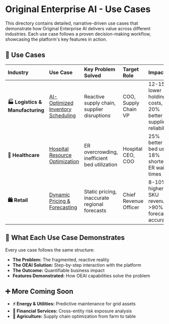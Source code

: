 # Original Enterprise AI - Use Cases

This directory contains detailed, narrative-driven use cases that demonstrate how Original Enterprise AI delivers value across different industries. Each use case follows a proven decision-making workflow, showcasing the platform's key features in action.

## 📖 Use Cases

| Industry | Use Case | Key Problem Solved | Target Role | Impact |
| :--- | :--- | :--- | :--- | :--- |
| **🏭 Logistics & Manufacturing** | [AI-Optimized Inventory Scheduling](usecases/01-logistics-inventory-optimization.md) | Reactive supply chain, supplier disruptions | COO, Supply Chain VP | 12-15% lower holding costs, 20% better supplier reliability |
| **🏥 Healthcare** | [Hospital Resource Optimization](usecases/02-healthcare-resource-optimization.md) | ER overcrowding, inefficient bed utilization | Hospital CEO, COO | 25% better bed use, 18% shorter ER wait times |
| **🛍️ Retail** | [Dynamic Pricing & Forecasting](usecases/03-retail-dynamic-pricing.md) | Static pricing, inaccurate regional forecasts | Chief Revenue Officer | 8-10% higher SKU revenue, >90% forecast accuracy |

## 🎯 What Each Use Case Demonstrates

Every use case follows the same structure:
- **The Problem:** The fragmented, reactive reality
- **The OEAI Solution:** Step-by-step interaction with the platform
- **The Outcome:** Quantifiable business impact
- **Features Demonstrated:** How OEAI capabilities solve the problem

## ➕ More Coming Soon
- **⚡ Energy & Utilities:** Predictive maintenance for grid assets
- **🏦 Financial Services:** Cross-entity risk exposure analysis
- **🌾 Agriculture:** Supply chain optimization from farm to table
